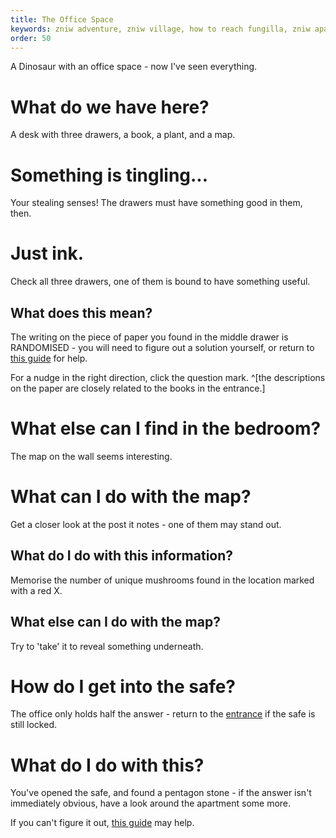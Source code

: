 ```yaml
---
title: The Office Space
keywords: zniw adventure, zniw village, how to reach fungilla, zniw apartment puzzle, zniw apartment puzzles
order: 50
---
```


A Dinosaur with an office space - now I've seen everything.

# What do we have here?
A desk with three drawers, a book, a plant, and a map.

# Something is tingling...
Your stealing senses! The drawers must have something good in them, then.

# Just ink.
Check all three drawers, one of them is bound to have something useful.

## What does this mean?
The writing on the piece of paper you found in the middle drawer is RANDOMISED - you will need to figure out a solution yourself, or return to [this guide](entrance.md) for help.

For a nudge in the right direction, click the question mark. ^[the descriptions on the paper are closely related to the books in the entrance.]

# What else can I find in the bedroom?
The map on the wall seems interesting.

# What can I do with the map?
Get a closer look at the post it notes - one of them may stand out.

## What do I do with this information?
Memorise the number of unique mushrooms found in the location marked with a red X.

## What else can I do with the map?
Try to 'take' it to reveal something underneath.

# How do I get into the safe?
The office only holds half the answer - return to the [entrance](entrance.md) if the safe is still locked.

# What do I do with this?
You've opened the safe, and found a pentagon stone - if the answer isn't immediately obvious, have a look around the apartment some more.

If you can't figure it out, [this guide](livingroom.md) may help.